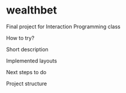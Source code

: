 # wealthbet
Final project for Interaction Programming class

How to try?

Short description 

Implemented layouts

Next steps to do

Project structure